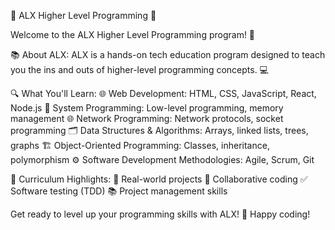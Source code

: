 🚀 ALX Higher Level Programming 🚀

Welcome to the ALX Higher Level Programming program! 🎉

📚 About ALX:
ALX is a hands-on tech education program designed to teach you the ins and outs of higher-level programming concepts. 💻

🔍 What You'll Learn:
🌐 Web Development: HTML, CSS, JavaScript, React, Node.js
🏢 System Programming: Low-level programming, memory management
🌐 Network Programming: Network protocols, socket programming
🗂️ Data Structures & Algorithms: Arrays, linked lists, trees, graphs
🏗️ Object-Oriented Programming: Classes, inheritance, polymorphism
⚙️ Software Development Methodologies: Agile, Scrum, Git

📜 Curriculum Highlights:
📅 Real-world projects
🤝 Collaborative coding
✅ Software testing (TDD)
📚 Project management skills

Get ready to level up your programming skills with ALX! 🚀 Happy coding!